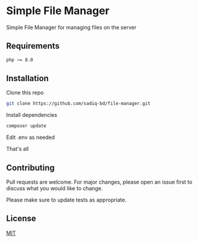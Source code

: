 
<p align="left"> <img src="https://api.sadiq.us.to/app/github/repo/file-manager/views?nocache=true" alt="" /> </p>

# Simple File Manager

Simple File Manager for managing files on the server

## Requirements
```bash
php >= 8.0
```

## Installation

Clone this repo
```bash
git clone https://github.com/sadiq-bd/file-manager.git
```
Install dependencies 
```bash
composer update
```
Edit .env as needed 

That's all 

## Contributing

Pull requests are welcome. For major changes, please open an issue first
to discuss what you would like to change.

Please make sure to update tests as appropriate.

## License

[MIT](https://choosealicense.com/licenses/mit/)
